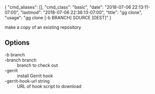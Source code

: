 {
    "cmd_aliases": [],
    "cmd_class": "basic",
    "date": "2018-07-06 22:13:11-07:00",
    "lastmod": "2018-07-06 22:36:13-07:00",
    "title": "gg clone",
    "usage": "gg clone [-b BRANCH] SOURCE [DEST]"
}

make a copy of an existing repository

<!--more-->

## Options

<dl class="flag_list">
	<dt>-b branch</dt>
	<dt>-branch branch</dt>
	<dd>branch to check out</dd>
	<dt>-gerrit</dt>
	<dd>install Gerrit hook</dd>
	<dt>-gerrit-hook-url string</dt>
	<dd>URL of hook script to download</dd>
</dl>
